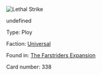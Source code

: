 
![Lethal Strike](https://warhammerunderworlds.com/wp-content/uploads/sites/6/2018/03/338_ENG.png)

undefined

Type: Ploy

Faction: [Universal](/factions/universal.md)

Found in: [The Farstriders Expansion](/locations/the-farstriders-expansion.md)

Card number: 338
